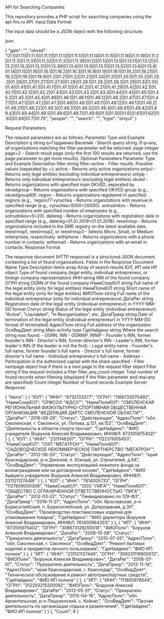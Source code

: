 API for Searching Companies

This repository provides a PHP script for searching companies using the api-fns.ru API.
Input Data Format

The input data should be a JSON object with the following structure:

json

{
    "gain": "",
    "okved": "01.1|01.11|01.11.1|01.11.11|01.11.12|01.11.13|01.11.14|01.11.15|01.11.16|01.11.19|01.11.2|01.11.3|01.11.31|01.11.32|01.11.33|01.11.39|01.12|01.13|01.13.1|01.13.11|01.13.12|01.13.2|01.13.3|01.13.31|01.13.39|01.13.4|01.13.5|01.13.51|01.13.52|01.13.6|01.13.9|01.14|01.15|01.16|01.16.1|01.16.2|01.16.3|01.16.9|01.19|01.19.1|01.19.2|01.19.21|01.19.22|01.19.3|01.19.9|01.2|01.21|01.22|01.23|01.24|01.25|01.25.1|01.25.2|01.25.3|01.26|01.27|01.27.1|01.27.9|01.28|01.28.1|01.28.2|01.28.3|01.29|01.3|01.30|01.4|01.41|01.41.1|01.41.11|01.41.12|01.41.2|01.41.21|01.41.29|01.42|01.42.1|01.42.11|01.42.12|01.42.2|01.43|01.43.1|01.43.2|01.43.3|01.44|01.45|01.45.1|01.45.2|01.45.3|01.45.4|01.46|01.46.1|01.46.11|01.46.12|01.46.2|01.47|01.47.1|01.47.11|01.47.12|01.47.2|01.47.3|01.49|01.49.1|01.49.11|01.49.12|01.49.13|01.49.2|01.49.21|01.49.22|01.49.3|01.49.31|01.49.32|01.49.4|01.49.41|01.49.42|01.49.43|01.49.44|01.49.5|01.49.6|01.49.7|01.49.9|01.5|01.50|01.6|01.61|01.62|01.63|01.64|01.7|01.70",
    "people": "",
    "search": "",
    "type": "onlyul"
}

Request Parameters

The request parameters are as follows:
Parameter	Type and Example	Description
q	string	q=Гордиенко Василий - Search query string. If q=any, all organizations matching the filter parameter will be returned.
page	integer	page=2 - Search result page (only the first 100 results are returned, use the page parameter to get more results).
Optional Parameters
Parameter	Type and Example	Description
filter	string	filter=active - Filter results. Possible values (separated by +):
		active - Returns only active organizations
		onlyul - Returns only legal entities (excluding individual entrepreneurs)
		onlyip - Returns only individual entrepreneurs (excluding legal entities)
		okved - Returns organizations with specified main OKVED, separated by
		okvedgroup - Returns organizations with specified OKVED group (e.g., okvedgroup69).
		region - Returns organizations registered in specified regions (e.g., `region77
		vyruchka - Returns organizations with revenue in specified range (e.g., vyruchka>5000<20000).
		sotrudnikov - Returns organizations with specified number of employees (e.g., sotrudnikov>5<20).
		datereg - Returns organizations with registration date in specified range (e.g., datereg>01.01.2019<01.01.2018).
		reestrmsp - Returns organizations included in the SME registry on the latest available date.
		reestrmsp1, reestrmsp2, or reestrmsp3 - Selects Micro, Small, or Medium enterprises, respectively.
		withphone - Returns organizations with a phone number in contacts.
		withemail - Returns organizations with an email in contacts.
Response Format

The response document (HTTP response) is a structured JSON document containing a list of found organizations.
Fields in the Response Document
Name	Type	Description
items	array	Array of search results
ЮЛ, ИП или НР	object	Type of found company (legal entity, individual entrepreneur, or foreign company representation)
ИНН	string	INN of the found company
ОГРН	string	OGRN of the found company
НаимСокрЮЛ	string	Full name of the legal entity (only for legal entities)
НаимПолнЮЛ	string	Short name of the legal entity (only for legal entities)
ФИОПолн	string	Full name of the individual entrepreneur (only for individual entrepreneurs)
ДатаРег	string	Registration date of the legal entity (individual entrepreneur) in YYYY-MM-DD format
Статус	string	Status of the legal entity (individual entrepreneur): "Active", "Liquidated", "In Reorganization", etc.
ДатаПрекр	string	Date of termination of the legal entity (individual entrepreneur) in YYYY-MM-DD format (if terminated)
АдресПолн	string	Full address of the organization
ОснВидДеят	string	Main activity type
ГдеНайдено	string	Where the search string was found:
		- OGRN, INN
		- OGRNIP, INNIP
		- Founder's INN, former founder's INN
		- Director's INN, former director's INN
		- Leader's INN, former leader's INN (if the leader is not the first)
		- Legal entity name
		- Founder's full name, former founder's full name
		- Director's full name, former director's full name
		- Individual entrepreneur's full name
		- Address
		- Participation in the authorized capital with the share specified
		- Filter
nextpage	object	true if there is a next page in the request
filter	object	Filter string if the request includes a filter
filter_any_count	integer	Total number of found records when filtering (displayed if the filter parameter and req=any are specified)
Count	integer	Number of found records
Example Server Response

{
  "items": [
    {
      "ЮЛ": {
        "ИНН": "6732133377",
        "ОГРН": "1166733070492",
        "НаимСокрЮЛ": "СРФСОО \"ФДСО\"",
        "НаимПолнЮЛ": "СМОЛЕНСКАЯ РЕГИОНАЛЬНАЯ ФИЗКУЛЬТУРНО-СПОРТИВНАЯ ОБЩЕСТВЕННАЯ ОРГАНИЗАЦИЯ \"ФЕДЕРАЦИЯ ДАРТС СМОЛЕНСКОЙ ОБЛАСТИ\"",
        "ДатаРег": "2016-09-28",
        "Статус": "Действующее",
        "АдресПолн": "обл. Смоленская, г. Смоленск, ул. Попова, д.121, кв.152",
        "ОснВидДеят": "Деятельность в области спорта прочая",
        "ГдеНайдено": "ФИО учредителя (Борунов Алексей Владимирович, ИННФЛ: 673105975402)"
      }
    },
    {
      "ЮЛ": {
        "ИНН": "2311146207",
        "ОГРН": "1122311005453",
        "НаимСокрЮЛ": "СНП \"МЕГАТРОН\"",
        "НаимПолнЮЛ": "САДОВОДЧЕСКОЕ НЕКОММЕРЧЕСКОЕ ПАРТНЕРСТВО \"МЕГАТРОН\"",
        "ДатаРег": "2012-06-20",
        "Статус": "Действующее",
        "АдресПолн": "край Краснодарский, р-н Динской, п. Южный, ул. Строителей, д.64",
        "ОснВидДеят": "Управление эксплуатацией нежилого фонда за вознаграждение или на договорной основе",
        "ГдеНайдено": "ФИО бывшего учредителя (Борунов Алексей Владимирович, ИННФЛ: 231121127449)"
      }
    },
    {
      "ЮЛ": {
        "ИНН": "7614005733",
        "ОГРН": "1127609000309",
        "НаимСокрЮЛ": "ООО \"ЛИГА\"",
        "НаимПолнЮЛ": "ОБЩЕСТВО С ОГРАНИЧЕННОЙ ОТВЕТСТВЕННОСТЬЮ \"ЛИГА\"",
        "ДатаРег": "2012-03-22",
        "Статус": "Ликвидировано по 129-ФЗ",
        "ДатаПрекр": "2016-11-21",
        "АдресПолн": "обл. Ярославская, р-н Борисоглебский, п. Борисоглебский, ул. Допризывная, д.30",
        "ОснВидДеят": "Производство пластмассовых изделий для упаковывания товаров",
        "ГдеНайдено": "ФИО директора (Борунов Алексей Владимирович, ИННФЛ: 761400964351)"
      }
    },
    {
      "ИП": {
        "ИНН": "673105975402",
        "ОГРН": "308673128200018",
        "ФИОПолн": "Борунов Алексей Владимирович",
        "ДатаРег": "2008-10-08",
        "Статус": "Прекратило деятельность",
        "ДатаПрекр": "2010-07-05",
        "АдресПолн": "обл. Смоленская, г. Смоленск",
        "ОснВидДеят": "Ремонт бытовых изделий и предметов личного пользования",
        "ГдеНайдено": "ФИО ИП полное"
      }
    },
    {
      "ИП": {
        "ИНН": "231121127449",
        "ОГРН": "308231118900012",
        "ФИОПолн": "Борунов Алексей Владимирович",
        "ДатаРег": "2008-07-07",
        "Статус": "Прекратило деятельность",
        "ДатаПрекр": "2012-11-14",
        "АдресПолн": "край Краснодарский, г. Краснодар",
        "ОснВидДеят": "Техническое обслуживание и ремонт автотранспортных средств",
        "ГдеНайдено": "ФИО ИП полное"
      }
    },
    {
      "ИП": {
        "ИНН": "111800978544",
        "ОГРН": "312293215200092",
        "ФИОПолн": "Борунов Алексей Владимирович",
        "ДатаРег": "2012-05-31",
        "Статус": "Прекратило деятельность",
        "ДатаПрекр": "2015-04-16",
        "АдресПолн": "обл. Архангельская, р-н Лешуконский, с. Койнас",
        "ОснВидДеят": "Прочая деятельность по организации отдыха и развлечений",
        "ГдеНайдено": "ФИО ИП полное"
      }
    }
  ],
  "Count": 6
}
